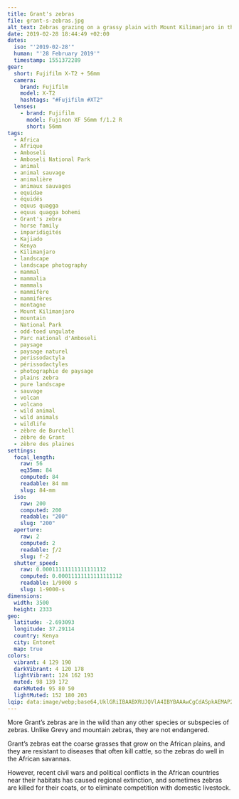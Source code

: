 ```yaml
---
title: Grant's zebras
file: grant-s-zebras.jpg
alt_text: Zebras grazing on a grassy plain with Mount Kilimanjaro in the background.
date: 2019-02-28 18:44:49 +02:00
dates:
  iso: "'2019-02-28'"
  human: "'28 February 2019'"
  timestamp: 1551372289
gear:
  short: Fujifilm X-T2 + 56mm
  camera:
    brand: Fujifilm
    model: X-T2
    hashtags: "#Fujifilm #XT2"
  lenses:
    - brand: Fujifilm
      model: Fujinon XF 56mm f/1.2 R
      short: 56mm
tags:
  - Africa
  - Afrique
  - Amboseli
  - Amboseli National Park
  - animal
  - animal sauvage
  - animalière
  - animaux sauvages
  - equidae
  - équidés
  - equus quagga
  - equus quagga bohemi
  - Grant's zebra
  - horse family
  - imparidigités
  - Kajiado
  - Kenya
  - Kilimanjaro
  - landscape
  - landscape photography
  - mammal
  - mammalia
  - mammals
  - mammifère
  - mammifères
  - montagne
  - Mount Kilimanjaro
  - mountain
  - National Park
  - odd-toed ungulate
  - Parc national d'Amboseli
  - paysage
  - paysage naturel
  - perissodactyla
  - périssodactyles
  - photographie de paysage
  - plains zebra
  - pure landscape
  - sauvage
  - volcan
  - volcano
  - wild animal
  - wild animals
  - wildlife
  - zèbre de Burchell
  - zèbre de Grant
  - zèbre des plaines
settings:
  focal_length:
    raw: 56
    eq35mm: 84
    computed: 84
    readable: 84 mm
    slug: 84-mm
  iso:
    raw: 200
    computed: 200
    readable: "200"
    slug: "200"
  aperture:
    raw: 2
    computed: 2
    readable: ƒ/2
    slug: f-2
  shutter_speed:
    raw: 0.00011111111111111112
    computed: 0.00011111111111111112
    readable: 1/9000 s
    slug: 1-9000-s
dimensions:
  width: 3500
  height: 2333
geo:
  latitude: -2.693093
  longitude: 37.29114
  country: Kenya
  city: Entonet
  map: true
colors:
  vibrant: 4 129 190
  darkVibrant: 4 120 178
  lightVibrant: 124 162 193
  muted: 98 139 172
  darkMuted: 95 80 50
  lightMuted: 152 180 203
lqip: data:image/webp;base64,UklGRiIBAABXRUJQVlA4IBYBAAAwCgCdASpkAEMAP2Wew1i/tKeqNBl7E/AsiUAZmgQuZmUnljojAvY1uPGmA+xfbLtlJFjaAr/ttyNUR+kKcnzrnq1ddy3Ctn1LtMcD7C1zSRRkGtEDjVPBeQAA/tGGOFHVm7VNaf9feUNe/ak7co/OAS0LLHDj0K6Tzrs11uTO3gTi1YY3vnM54S1rB3urjvD1tjM1Y7liDOw9bpL3akuDpJvtu6OsfQHNoSi3YRoOuVIyfwvg9odR5PWalw+JbVIuCKaXFZysxF9sTPaqvZDAYEGux5LGM0I5hCPAVGBroHmN47QkVgTLtprKiAtWocPkS3+gjIoAnlEq8vNG6/E/7hmHi2MtRq1GWR5hBmIx4A0RJAAAAA==
---
```


More Grant’s zebras are in the wild than any other species or subspecies of zebras. Unlike Grevy and mountain zebras, they are not endangered.

Grant’s zebras eat the coarse grasses that grow on the African plains, and they are resistant to diseases that often kill cattle, so the zebras do well in the African savannas.

However, recent civil wars and political conflicts in the African countries near their habitats has caused regional extinction, and sometimes zebras are killed for their coats, or to eliminate competition with domestic livestock.
